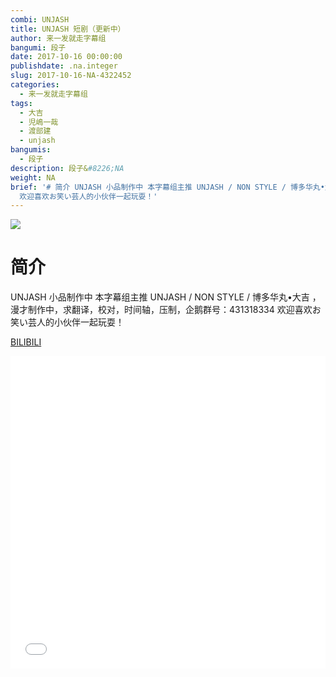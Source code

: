 ```yaml
---
combi: UNJASH
title: UNJASH 短剧（更新中）
author: 来一发就走字幕组
bangumi: 段子
date: 2017-10-16 00:00:00
publishdate: .na.integer
slug: 2017-10-16-NA-4322452
categories:
  - 来一发就走字幕组
tags:
  - 大吉
  - 児嶋一哉
  - 渡部建
  - unjash
bangumis:
  - 段子
description: 段子&#8226;NA
weight: NA
brief: '# 简介 UNJASH 小品制作中 本字幕组主推 UNJASH / NON STYLE / 博多华丸•大吉 ，漫才制作中，求翻译，校对，时间轴，压制，企鹅群号：431318334
  欢迎喜欢お笑い芸人的小伙伴一起玩耍！'
---
```


![](https://i.imgur.com/NTGwxL9.jpg)

# 简介  
 UNJASH 小品制作中 本字幕组主推 UNJASH / NON STYLE / 博多华丸•大吉 ，漫才制作中，求翻译，校对，时间轴，压制，企鹅群号：431318334 欢迎喜欢お笑い芸人的小伙伴一起玩耍！

  [BILIBILI](https://www.bilibili.com/video/av4322452/)


<div class="vcontainer">  <iframe class='video' src="//www.bilibili.com/blackboard/player.html?aid=4322452" width="100%" height="500" frameborder="0" allowfullscreen="allowfullscreen"></iframe></div>

